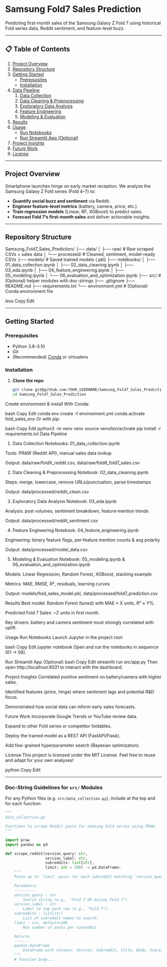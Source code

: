 # Samsung Fold7 Sales Prediction

Predicting first-month sales of the Samsung Galaxy Z Fold 7 using historical Fold series data, Reddit sentiment, and feature-level buzz.

---

## 📋 Table of Contents

1. [Project Overview](#project-overview)  
2. [Repository Structure](#repository-structure)  
3. [Getting Started](#getting-started)  
   - [Prerequisites](#prerequisites)  
   - [Installation](#installation)  
4. [Data Pipeline](#data-pipeline)  
   1. [Data Collection](#data-collection)  
   2. [Data Cleaning & Preprocessing](#data-cleaning--preprocessing)  
   3. [Exploratory Data Analysis](#exploratory-data-analysis)  
   4. [Feature Engineering](#feature-engineering)  
   5. [Modeling & Evaluation](#modeling--evaluation)  
5. [Results](#results)  
6. [Usage](#usage)  
   - [Run Notebooks](#run-notebooks)  
   - [Run Streamlit App (Optional)](#run-streamlit-app-optional)  
7. [Project Insights](#project-insights)  
8. [Future Work](#future-work)  
9. [License](#license)

---

## Project Overview

Smartphone launches hinge on early market reception. We analyze the Samsung Galaxy Z Fold series (Fold 4–7) to:

- **Quantify social buzz and sentiment** via Reddit.  
- **Engineer feature-level metrics** (battery, camera, price, etc.).  
- **Train regression models** (Linear, RF, XGBoost) to predict sales.  
- **Forecast Fold 7’s first-month sales** and deliver actionable insights.

---

## Repository Structure

Samsung_Fold7_Sales_Prediction/
├── data/
│ ├── raw/ # Raw scraped CSVs + sales data
│ └── processed/ # Cleaned, sentiment, model-ready CSVs
├── models/ # Saved trained models (.pkl)
├── notebooks/
│ ├── 01_data_collection.ipynb
│ ├── 02_data_cleaning.ipynb
│ ├── 03_eda.ipynb
│ ├── 04_feature_engineering.ipynb
│ ├── 05_modeling.ipynb
│ └── 06_evaluation_and_optimization.ipynb
├── src/ # (Optional) helper modules with doc-strings
├── .gitignore
├── README.md
├── requirements.txt
└── environment.yml # (Optional) Conda environment file

less
Copy
Edit

---

## Getting Started

### Prerequisites

- Python 3.8–3.10  
- Git  
- (Recommended) [Conda](https://docs.conda.io/) or virtualenv  

### Installation

1. **Clone the repo**  
   ```bash
   git clone git@github.com:YOUR_USERNAME/Samsung_Fold7_Sales_Prediction.git
   cd Samsung_Fold7_Sales_Prediction
Create environment & install
With Conda:

bash
Copy
Edit
conda env create -f environment.yml
conda activate fold_sales_env
Or with pip:

bash
Copy
Edit
python3 -m venv venv
source venv/bin/activate
pip install -r requirements.txt
Data Pipeline
1. Data Collection
Notebooks: 01_data_collection.ipynb

Tools: PRAW (Reddit API), manual sales data lookup

Output: data/raw/foldX_reddit.csv, data/raw/fold6_fold7_sales.csv

2. Data Cleaning & Preprocessing
Notebook: 02_data_cleaning.ipynb

Steps: merge, lowercase, remove URLs/punctuation, parse timestamps

Output: data/processed/reddit_clean.csv

3. Exploratory Data Analysis
Notebook: 03_eda.ipynb

Analysis: post volumes, sentiment breakdown, feature‐mention trends

Output: data/processed/reddit_sentiment.csv

4. Feature Engineering
Notebook: 04_feature_engineering.ipynb

Engineering: binary feature flags, per‐feature mention counts & avg polarity

Output: data/processed/model_data.csv

5. Modeling & Evaluation
Notebook: 05_modeling.ipynb & 06_evaluation_and_optimization.ipynb

Models: Linear Regression, Random Forest, XGBoost, stacking example

Metrics: MAE, RMSE, R², residuals, learning curves

Output: models/fold_sales_model.pkl, data/processed/fold7_prediction.csv

Results
Best model: Random Forest (tuned) with MAE ≈ X units, R² ≈ Y%.

Predicted Fold 7 Sales: ~Z units in first month.

Key drivers: battery and camera sentiment most strongly correlated with uplift.

Usage
Run Notebooks
Launch Jupyter in the project root:

bash
Copy
Edit
jupyter notebook
Open and run the notebooks in sequence (01 → 06).

Run Streamlit App (Optional)
bash
Copy
Edit
streamlit run src/app.py
Then open http://localhost:8501 to interact with the dashboard.

Project Insights
Correlated positive sentiment on battery/camera with higher sales.

Identified features (price, hinge) where sentiment lags and potential R&D focus.

Demonstrated how social data can inform early sales forecasts.

Future Work
Incorporate Google Trends or YouTube review data.

Expand to other Fold series or competitor foldables.

Deploy the trained model as a REST API (FastAPI/Flask).

Add fine-grained hyperparameter search (Bayesian optimization).

License
This project is licensed under the MIT License.
Feel free to reuse and adapt for your own analyses!

python
Copy
Edit

---

### Doc-String Guidelines for `src/` Modules

For any Python files (e.g. `src/data_collection.py`), include at the top and for each function:

```python
"""
data_collection.py

Functions to scrape Reddit posts for Samsung Fold series using PRAW.
"""

import praw
import pandas as pd

def scrape_reddit(version_query: str,
                  version_label: str,
                  subreddits: list[str],
                  limit: int = 200) -> pd.DataFrame:
    """
    Fetch up to `limit` posts for each subreddit matching `version_query`.

    Parameters
    ----------
    version_query : str
        Search string (e.g., "Fold 7 OR Galaxy Fold 7").
    version_label : str
        Label to tag each row (e.g., "Fold 7").
    subreddits : list[str]
        List of subreddit names to search.
    limit : int, default=200
        Max number of posts per subreddit.

    Returns
    -------
    pandas.DataFrame
        DataFrame with columns: Version, Subreddit, Title, Body, Score, Comments, Timestamp, URL.
    """
    # function body...
